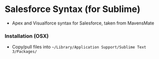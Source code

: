 # Salesforce Syntax (for Sublime)
* Apex and Visualforce syntax for Salesforce, taken from MavensMate

### Installation (OSX)
* Copy/pull files into `~/Library/Application Support/Sublime Text 3/Packages/`